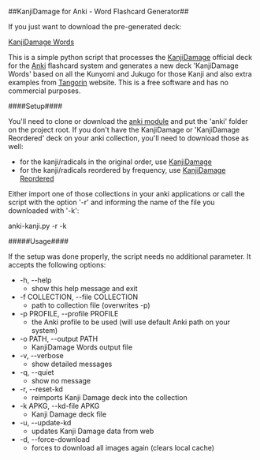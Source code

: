 ##KanjiDamage for Anki - Word Flashcard Generator##

If you just want to download the pre-generated deck:

[KanjiDamage Words](KanjiDamageWords.apkg)


This is a simple python script that processes the [KanjiDamage](http://www.kanjidamage.com/) official deck for the [Anki](https://apps.ankiweb.net/) flashcard system and generates a new deck 'KanjiDamage Words' based on all the Kunyomi and Jukugo for those Kanji and also extra examples from [Tangorin](http://tangorin.com/) website.
This is a free software and has no commercial purposes.

####Setup####

You'll need to clone or download the [anki module](https://github.com/dae/anki) and put the 'anki' folder on the project root. If you don't have the KanjiDamage or 'KanjiDamage Reordered' deck on your anki collection, you'll need to download those as well:
* for the kanji/radicals in the original order, use [KanjiDamage](https://ankiweb.net/shared/info/748570187)
* for the kanji/radicals reordered by frequency, use [KanjiDamage Reordered](https://ankiweb.net/shared/info/1917095458)

Either import one of those collections in your anki applications or call the script with the option '-r' and informing the name of the file you downloaded with '-k':

anki-kanji.py -r -k <path to apkg file>

#####Usage####

If the setup was done properly, the script needs no additional parameter. It accepts the following options:

* -h, --help
  * show this help message and exit
* -f COLLECTION, --file COLLECTION
  * path to collection file (overwrites -p)
* -p PROFILE, --profile PROFILE
  * the Anki profile to be used (will use default Anki path on your system)
* -o PATH, --output PATH
  * KanjiDamage Words output file
* -v, --verbose
  * show detailed messages
* -q, --quiet
  * show no message
* -r, --reset-kd
  * reimports Kanji Damage deck into the collection
* -k APKG, --kd-file APKG
  * Kanji Damage deck file
* -u, --update-kd
  * updates Kanji Damage data from web
* -d, --force-download
  * forces to download all images again (clears local cache)
